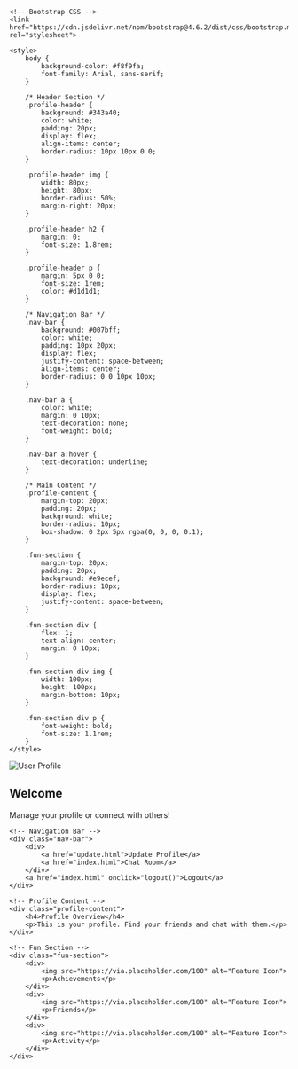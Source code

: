 <!DOCTYPE html>
<html lang="en">
<head>
    <meta charset="UTF-8">
    <meta name="viewport" content="width=device-width, initial-scale=1.0">
    <meta http-equiv="X-UA-Compatible" content="ie=edge">
    <title>Profile Page</title>

    <!-- Bootstrap CSS -->
    <link href="https://cdn.jsdelivr.net/npm/bootstrap@4.6.2/dist/css/bootstrap.min.css" rel="stylesheet">

    <style>
        body {
            background-color: #f8f9fa;
            font-family: Arial, sans-serif;
        }

        /* Header Section */
        .profile-header {
            background: #343a40;
            color: white;
            padding: 20px;
            display: flex;
            align-items: center;
            border-radius: 10px 10px 0 0;
        }

        .profile-header img {
            width: 80px;
            height: 80px;
            border-radius: 50%;
            margin-right: 20px;
        }

        .profile-header h2 {
            margin: 0;
            font-size: 1.8rem;
        }

        .profile-header p {
            margin: 5px 0 0;
            font-size: 1rem;
            color: #d1d1d1;
        }

        /* Navigation Bar */
        .nav-bar {
            background: #007bff;
            color: white;
            padding: 10px 20px;
            display: flex;
            justify-content: space-between;
            align-items: center;
            border-radius: 0 0 10px 10px;
        }

        .nav-bar a {
            color: white;
            margin: 0 10px;
            text-decoration: none;
            font-weight: bold;
        }

        .nav-bar a:hover {
            text-decoration: underline;
        }

        /* Main Content */
        .profile-content {
            margin-top: 20px;
            padding: 20px;
            background: white;
            border-radius: 10px;
            box-shadow: 0 2px 5px rgba(0, 0, 0, 0.1);
        }

        .fun-section {
            margin-top: 20px;
            padding: 20px;
            background: #e9ecef;
            border-radius: 10px;
            display: flex;
            justify-content: space-between;
        }

        .fun-section div {
            flex: 1;
            text-align: center;
            margin: 0 10px;
        }

        .fun-section div img {
            width: 100px;
            height: 100px;
            margin-bottom: 10px;
        }

        .fun-section div p {
            font-weight: bold;
            font-size: 1.1rem;
        }
    </style>
</head>
<body>
<div class="container mt-5">
    <!-- Header Section -->
    <div class="profile-header">
        <img src="https://via.placeholder.com/80" alt="User Profile">
        <div>
            <h2>Welcome </h2>
            <p>Manage your profile or connect with others!</p>
        </div>
    </div>

    <!-- Navigation Bar -->
    <div class="nav-bar">
        <div>
            <a href="update.html">Update Profile</a>
            <a href="index.html">Chat Room</a>
        </div>
        <a href="index.html" onclick="logout()">Logout</a>
    </div>

    <!-- Profile Content -->
    <div class="profile-content">
        <h4>Profile Overview</h4>
        <p>This is your profile. Find your friends and chat with them.</p>
    </div>

    <!-- Fun Section -->
    <div class="fun-section">
        <div>
            <img src="https://via.placeholder.com/100" alt="Feature Icon">
            <p>Achievements</p>
        </div>
        <div>
            <img src="https://via.placeholder.com/100" alt="Feature Icon">
            <p>Friends</p>
        </div>
        <div>
            <img src="https://via.placeholder.com/100" alt="Feature Icon">
            <p>Activity</p>
        </div>
    </div>
</div>

<script>
    function logout() {
        alert("You have been logged out!");
    }
</script>
</body>
</html>
